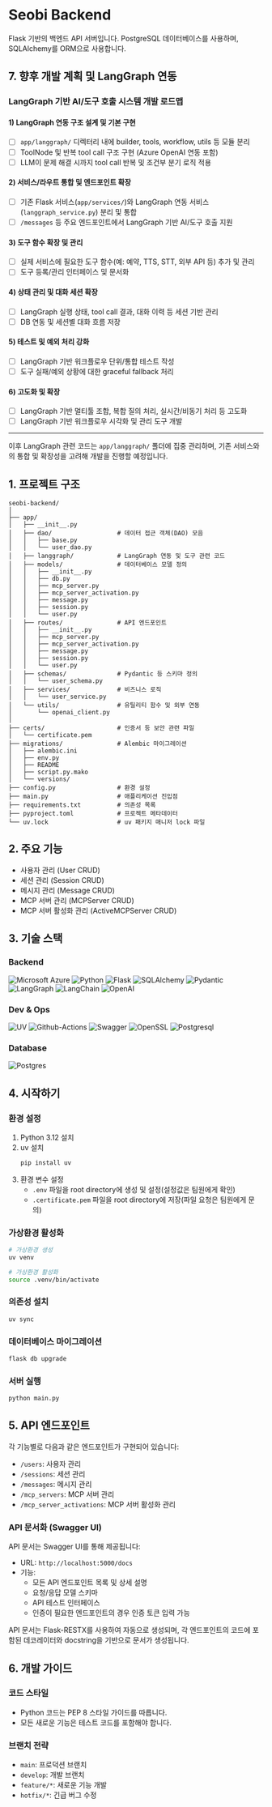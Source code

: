 # Seobi Backend

Flask 기반의 백엔드 API 서버입니다. PostgreSQL 데이터베이스를 사용하며, SQLAlchemy를 ORM으로 사용합니다.

## 7. 향후 개발 계획 및 LangGraph 연동

### LangGraph 기반 AI/도구 호출 시스템 개발 로드맵
#### 1) LangGraph 연동 구조 설계 및 기본 구현
- [ ] `app/langgraph/` 디렉터리 내에 builder, tools, workflow, utils 등 모듈 분리
- [ ] ToolNode 및 반복 tool call 구조 구현 (Azure OpenAI 연동 포함)
- [ ] LLM이 문제 해결 시까지 tool call 반복 및 조건부 분기 로직 적용

#### 2) 서비스/라우트 통합 및 엔드포인트 확장
- [ ] 기존 Flask 서비스(`app/services/`)와 LangGraph 연동 서비스(`langgraph_service.py`) 분리 및 통합
- [ ] `/messages` 등 주요 엔드포인트에서 LangGraph 기반 AI/도구 호출 지원

#### 3) 도구 함수 확장 및 관리
- [ ] 실제 서비스에 필요한 도구 함수(예: 예약, TTS, STT, 외부 API 등) 추가 및 관리
- [ ] 도구 등록/관리 인터페이스 및 문서화

#### 4) 상태 관리 및 대화 세션 확장
- [ ] LangGraph 실행 상태, tool call 결과, 대화 이력 등 세션 기반 관리
- [ ] DB 연동 및 세션별 대화 흐름 저장

#### 5) 테스트 및 예외 처리 강화
- [ ] LangGraph 기반 워크플로우 단위/통합 테스트 작성
- [ ] 도구 실패/예외 상황에 대한 graceful fallback 처리

#### 6) 고도화 및 확장
- [ ] LangGraph 기반 멀티툴 조합, 복합 질의 처리, 실시간/비동기 처리 등 고도화
- [ ] LangGraph 기반 워크플로우 시각화 및 관리 도구 개발

---

이후 LangGraph 관련 코드는 `app/langgraph/` 폴더에 집중 관리하며, 기존 서비스와의 통합 및 확장성을 고려해 개발을 진행할 예정입니다.


## 1. 프로젝트 구조

```
seobi-backend/
│
├── app/
│   ├── __init__.py
│   ├── dao/                  # 데이터 접근 객체(DAO) 모음
│   │   ├── base.py
│   │   └── user_dao.py
│   ├── langgraph/            # LangGraph 연동 및 도구 관련 코드
│   ├── models/               # 데이터베이스 모델 정의
│   │   ├── __init__.py
│   │   ├── db.py
│   │   ├── mcp_server.py
│   │   ├── mcp_server_activation.py
│   │   ├── message.py
│   │   ├── session.py
│   │   └── user.py
│   ├── routes/               # API 엔드포인트
│   │   ├── __init__.py
│   │   ├── mcp_server.py
│   │   ├── mcp_server_activation.py
│   │   ├── message.py
│   │   ├── session.py
│   │   └── user.py
│   ├── schemas/              # Pydantic 등 스키마 정의
│   │   └── user_schema.py
│   ├── services/             # 비즈니스 로직
│   │   └── user_service.py
│   └── utils/                # 유틸리티 함수 및 외부 연동
│       └── openai_client.py
│
├── certs/                    # 인증서 등 보안 관련 파일
│   └── certificate.pem
├── migrations/               # Alembic 마이그레이션
│   ├── alembic.ini
│   ├── env.py
│   ├── README
│   ├── script.py.mako
│   └── versions/
├── config.py                 # 환경 설정
├── main.py                   # 애플리케이션 진입점
├── requirements.txt          # 의존성 목록
├── pyproject.toml            # 프로젝트 메타데이터
└── uv.lock                   # uv 패키지 매니저 lock 파일
```

## 2. 주요 기능

- 사용자 관리 (User CRUD)
- 세션 관리 (Session CRUD)
- 메시지 관리 (Message CRUD)
- MCP 서버 관리 (MCPServer CRUD)
- MCP 서버 활성화 관리 (ActiveMCPServer CRUD)

## 3. 기술 스택

### Backend  
![Microsoft Azure](https://img.shields.io/badge/azure-%230072C6.svg?style=for-the-badge&logo=msazure&logoColor=white)
![Python](https://img.shields.io/badge/python-3670A0?style=for-the-badge&logo=python&logoColor=ffdd54)
![Flask](https://img.shields.io/badge/flask-%23000.svg?style=for-the-badge&logo=flask&logoColor=white)
![SQLAlchemy](https://img.shields.io/badge/SQLAlchemy-D71F00.svg?style=for-the-badge&logo=SQLAlchemy&logoColor=white)
![Pydantic](https://img.shields.io/badge/Pydantic-E92063.svg?style=for-the-badge&logo=Pydantic&logoColor=white)
![LangGraph](https://img.shields.io/badge/LangGraph-1C3C3C.svg?style=for-the-badge&logo=LangGraph&logoColor=white)
![LangChain](https://img.shields.io/badge/LangChain-1C3C3C.svg?style=for-the-badge&logo=LangChain&logoColor=white)
![OpenAI](https://img.shields.io/badge/OpenAI-412991.svg?style=for-the-badge&logo=OpenAI&logoColor=white)

### Dev & Ops  
![UV](https://img.shields.io/badge/uv-DE5FE9.svg?style=for-the-badge&logo=uv&logoColor=white)
![Github-Actions](https://img.shields.io/badge/GitHub%20Actions-2088FF.svg?style=for-the-badge&logo=GitHub-Actions&logoColor=white)
![Swagger](https://img.shields.io/badge/Swagger-85EA2D.svg?style=for-the-badge&logo=Swagger&logoColor=black)
![OpenSSL](https://img.shields.io/badge/OpenSSL-721412.svg?style=for-the-badge&logo=OpenSSL&logoColor=white)
![Postgresql](https://img.shields.io/badge/PostgreSQL-4169E1.svg?style=for-the-badge&logo=PostgreSQL&logoColor=white)

### Database  
![Postgres](https://img.shields.io/badge/postgres-%23316192.svg?style=for-the-badge&logo=postgresql&logoColor=white)


## 4. 시작하기

### 환경 설정

1. Python 3.12 설치
2. uv 설치
   ```bash
   pip install uv
   ```
3. 환경 변수 설정
   - `.env` 파일을 root directory에 생성 및 설정(설정값은 팀원에게 확인)
   - `.certificate.pem` 파일을 root directory에 저장(파일 요청은 팀원에게 문의)

### 가상환경 활성화

```bash
# 가상환경 생성
uv venv

# 가상환경 활성화
source .venv/bin/activate
```

### 의존성 설치

```bash
uv sync
```

### 데이터베이스 마이그레이션

```bash
flask db upgrade
```

### 서버 실행

```bash
python main.py
```

## 5. API 엔드포인트

각 기능별로 다음과 같은 엔드포인트가 구현되어 있습니다:

- `/users`: 사용자 관리
- `/sessions`: 세션 관리
- `/messages`: 메시지 관리
- `/mcp_servers`: MCP 서버 관리
- `/mcp_server_activations`: MCP 서버 활성화 관리

### API 문서화 (Swagger UI)

API 문서는 Swagger UI를 통해 제공됩니다:

- URL: `http://localhost:5000/docs`
- 기능:
  - 모든 API 엔드포인트 목록 및 상세 설명
  - 요청/응답 모델 스키마
  - API 테스트 인터페이스
  - 인증이 필요한 엔드포인트의 경우 인증 토큰 입력 가능

API 문서는 Flask-RESTX를 사용하여 자동으로 생성되며, 각 엔드포인트의 코드에 포함된 데코레이터와 docstring을 기반으로 문서가 생성됩니다.

## 6. 개발 가이드

### 코드 스타일

- Python 코드는 PEP 8 스타일 가이드를 따릅니다.
- 모든 새로운 기능은 테스트 코드를 포함해야 합니다.

### 브랜치 전략

- `main`: 프로덕션 브랜치
- `develop`: 개발 브랜치
- `feature/*`: 새로운 기능 개발
- `hotfix/*`: 긴급 버그 수정

